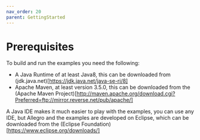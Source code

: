 ```yaml
---
nav_order: 20
parent: GettingStarted
---
```

# Prerequisites

To build and run the examples you need the following:

+ A Java Runtime of at least Java8, this can be downloaded from (jdk.java.net)[https://jdk.java.net/java-se-ri/8]
+ Apache Maven, at least version 3.5.0, this can be downloaded from the (Apache Maven Project)[http://maven.apache.org/download.cgi?Preferred=ftp://mirror.reverse.net/pub/apache/]

A Java IDE makes it much easier to play with the examples, you can use any IDE, but Allegro and the examples
are developed on Eclipse, which can be downloaded from the (Eclipse Foundation)[https://www.eclipse.org/downloads/]